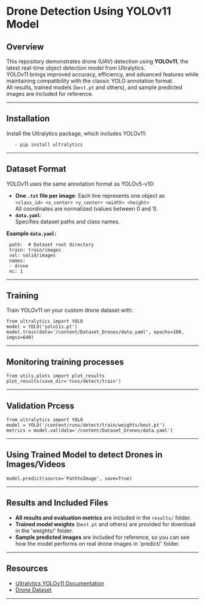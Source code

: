 <h1>Drone Detection Using YOLOv11 Model</h1>

## Overview

This repository demonstrates drone (UAV) detection using **YOLOv11**, the latest real-time object detection model from Ultralytics.  
YOLOv11 brings improved accuracy, efficiency, and advanced features while maintaining compatibility with the classic YOLO annotation format.  
All results, trained models (`best.pt` and others), and sample predicted images are included for reference.

---

## Installation

Install the Ultralytics package, which includes YOLOv11:
```
   - pip install ultralytics
```
---

## Dataset Format

YOLOv11 uses the same annotation format as YOLOv5-v10:

- **One `.txt` file per image**: Each line represents one object as  
  `<class_id> <x_center> <y_center> <width> <height>`  
  All coordinates are normalized (values between 0 and 1).
- **`data.yaml`**:  
  Specifies dataset paths and class names.

**Example `data.yaml`:**
```
 path:  # Dataset root directory
 train: train/images
 val: valid/images
 names:
 - drone
 nc: 1
```
---

## Training

Train YOLOv11 on your custom drone dataset with:
```
from ultralytics import YOLO
model = YOLO('yolo11s.pt')
model.train(data='/content/Dataset_Drones/data.yaml', epochs=100, imgsz=640)
```
---
## Monitoring training processes

```
from utils.plots import plot_results
plot_results(save_dir='runs/detect/train')

```
---

## Validation Prcess
```
from ultralytics import YOLO
model = YOLO('/content/runs/detect/train/weights/best.pt')
metrics = model.val(data='/content/Dataset_Drones/data.yaml')
```
---
## Using Trained Model to detect Drones in Images/Videos
```
model.predict(source='PathtoImage', save=True)
```

---

## Results and Included Files

- **All results and evaluation metrics** are included in the `results/` folder.
- **Trained model weights** (`best.pt` and others) are provided for download in the 'weights/' folder.
- **Sample predicted images** are included for reference, so you can see how the model performs on real drone images in 'predict/' folder.

---

## Resources

- [Ultralytics YOLOv11 Documentation](https://docs.ultralytics.com/models/yolo11/)
- [Drone Dataset](https://www.kaggle.com/datasets/muki2003/yolo-drone-detection-dataset/)

---

